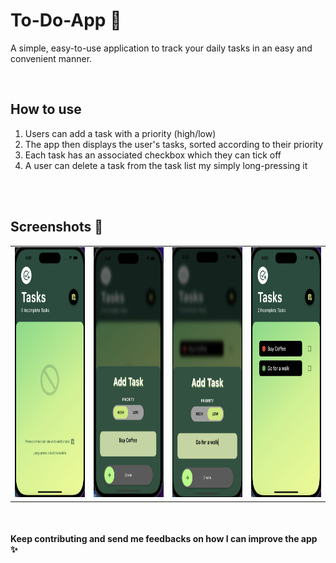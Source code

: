 # To-Do-App 📝
A simple, easy-to-use application to track your daily tasks in an easy and convenient manner.

<br>

## How to use
1. Users can add a task with a priority (high/low)
2. The app then displays the user's tasks, sorted according to their priority
3. Each task has an associated checkbox which they can tick off
4. A user can delete a task from the task list my simply long-pressing it
<br>
<br>

## Screenshots 📸
<table>
  <tr>
    <td><img src="/to_do_app/assets/screenshots/empty_task.png" alt="Empty Task Screen" width=200 height=400/></td>
    <td><img src="/to_do_app/assets/screenshots/add_task(1).png" alt="Add Task Screen" width=200 height=400/></td>
     <td><img src="/to_do_app/assets/screenshots/add_task(2).png" alt="Add Task Screen" width=200 height=400/></td>
     <td><img src="/to_do_app/assets/screenshots/task_screen.png" alt="ask Screen" width=200 height=400/></td>
  </tr>
</table>

<br>

#### Keep contributing and send me feedbacks on how I can improve the app ✨
